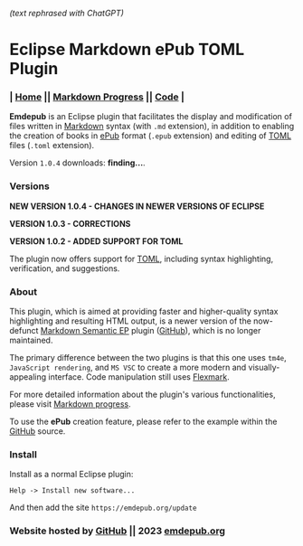 <!--
---
Eclipse Markdown ePub TOML Plugin - 2023 emdepub.org
---
-->

*(text rephrased with ChatGPT)*

# Eclipse Markdown ePub TOML Plugin

### | [Home](index.html) || [Markdown Progress](progress.html) || [Code](https://github.com/iuscl-ide/emdepub) |

**Emdepub** is an Eclipse plugin that facilitates the display and modification of files written in [Markdown](http://daringfireball.net/projects/markdown/syntax) syntax (with `.md` extension), in addition to enabling the creation of books in [ePub](https://en.wikipedia.org/wiki/EPUB) format (`.epub` extension) and editing of [TOML](https://toml.io/en/v1.0.0) files (`.toml` extension).

Version `1.0.4` downloads: **<span id="downloads">finding...</span>**.


### Versions

**NEW VERSION 1.0.4 - CHANGES IN NEWER VERSIONS OF ECLIPSE**

**VERSION 1.0.3 - CORRECTIONS**

**VERSION 1.0.2 - ADDED SUPPORT FOR TOML**

The plugin now offers support for [TOML](https://toml.io/en/v1.0.0), including syntax highlighting, verification, and suggestions.

### About

This plugin, which is aimed at providing faster and higher-quality syntax highlighting and resulting HTML output, is a newer version of the now-defunct [Markdown Semantic EP](http://markdownsemanticep.org) plugin ([GitHub](https://github.com/iuscl-ide/markdownsemanticep)), which is no longer maintained.

The primary difference between the two plugins is that this one uses `tm4e`, `JavaScript rendering`, and `MS VSC` to create a more modern and visually-appealing interface. Code manipulation still uses [Flexmark](https://github.com/vsch/flexmark-java).

For more detailed information about the plugin's various functionalities, please visit [Markdown progress](progress.html).

To use the **ePub** creation feature, please refer to the example within the [GitHub](https://github.com/iuscl-ide/emdepub/tree/main/org.emdepub/emdepub-projects/emdepub-project-test-1/src/main/resources/ePub-samples/THREE_MEN_IN_A_BOAT "THREE_MEN_IN_A_BOAT ePub example") source.

### Install

Install as a normal Eclipse plugin:

``` Eclipse
Help -> Install new software...
```    
    
And then add the site `https://emdepub.org/update`

### Website hosted by [GitHub](https://github.com/iuscl-ide/emdepub) || 2023 [emdepub.org](https://emdepub.org)

<script defer>
	var xhr=new XMLHttpRequest;xhr.addEventListener("load",function(){
		var e=JSON.parse(this.responseText)[0].assets[0].download_count;
		document.getElementById("downloads").innerHTML = e;
	});xhr.open("GET","https://api.github.com/repos/iuscl-ide/emdepub/releases");xhr.send();
</script>
